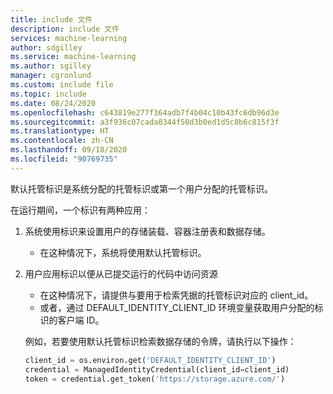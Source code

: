 ```yaml
---
title: include 文件
description: include 文件
services: machine-learning
author: sdgilley
ms.service: machine-learning
ms.author: sgilley
manager: cgronlund
ms.custom: include file
ms.topic: include
ms.date: 08/24/2020
ms.openlocfilehash: c643819e277f364adb7f4b04c10b43fc6db96d3e
ms.sourcegitcommit: a3f936c07cada0344f50d3b0ed1d5c8b6c815f3f
ms.translationtype: HT
ms.contentlocale: zh-CN
ms.lasthandoff: 09/18/2020
ms.locfileid: "90769735"
---
```

默认托管标识是系统分配的托管标识或第一个用户分配的托管标识。

在运行期间，一个标识有两种应用：

1. 系统使用标识来设置用户的存储装载、容器注册表和数据存储。

    * 在这种情况下，系统将使用默认托管标识。

1. 用户应用标识以便从已提交运行的代码中访问资源

    * 在这种情况下，请提供与要用于检索凭据的托管标识对应的 client_id。
    * 或者，通过 DEFAULT_IDENTITY_CLIENT_ID 环境变量获取用户分配的标识的客户端 ID。

    例如，若要使用默认托管标识检索数据存储的令牌，请执行以下操作：

    ```python
    client_id = os.environ.get('DEFAULT_IDENTITY_CLIENT_ID')
    credential = ManagedIdentityCredential(client_id=client_id)
    token = credential.get_token('https://storage.azure.com/')
    ```
